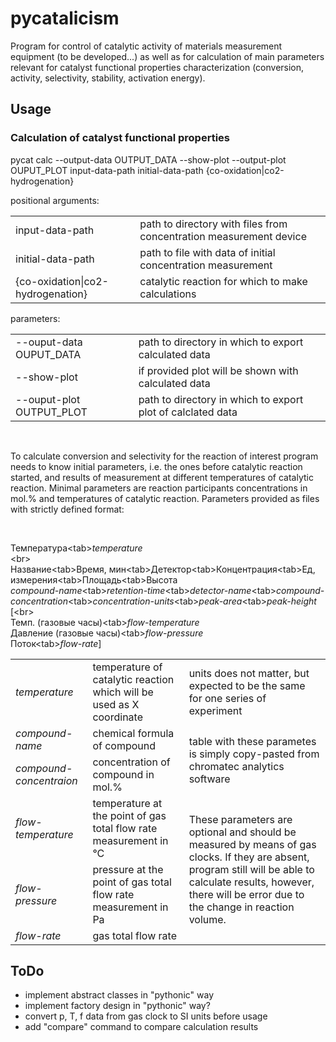 <h1>pycatalicism</h1>
<p>Program for control of catalytic activity of materials measurement equipment (to be developed...) as well as for calculation of main parameters relevant for catalyst functional properties characterization (conversion, activity, selectivity, stability, activation energy).</p>
<h2>Usage</h2>
<h3>Calculation of catalyst functional properties</h3>
<p>pycat calc --output-data OUTPUT_DATA --show-plot --output-plot OUPUT_PLOT input-data-path initial-data-path {co-oxidation|co2-hydrogenation}</p>
<p>positional arguments:</p>
<table>
  <tr>
    <td>input-data-path</td>
    <td>path to directory with files from concentration measurement device</td>
  </tr>
  <tr>
    <td>initial-data-path</td>
    <td>path to file with data of initial concentration measurement</td>
  </tr>
  <tr>
    <td>{co-oxidation|co2-hydrogenation}</td>
    <td>catalytic reaction for which to make calculations</td>
  </tr>
</table>
<p>parameters:</p>
<table>
  <tr>
    <td>--ouput-data OUPUT_DATA</td>
    <td>path to directory in which to export calculated data</td>
  </tr>
  <tr>
    <td>--show-plot</td>
    <td>if provided plot will be shown with calculated data</td>
  </tr>
  <tr>
    <td>--ouput-plot OUTPUT_PLOT</td>
    <td>path to directory in which to export plot of calclated data</td>
  </tr>
</table>
<br>
<p>To calculate conversion and selectivity for the reaction of interest program needs to know initial parameters, i.e. the ones before catalytic reaction started, and results of measurement at different temperatures of catalytic reaction. Minimal parameters are reaction participants concentrations in mol.% and temperatures of catalytic reaction. Parameters provided as files with strictly defined format:</p>
<br>
<p>
Температура&lt;tab&gt;<i>temperature</i><br>
&lt;br&gt;<br>
Название&lt;tab&gt;Время, мин&lt;tab&gt;Детектор&lt;tab&gt;Концентрация&lt;tab&gt;Ед, измерения&lt;tab&gt;Площадь&lt;tab&gt;Высота<br>
<i>compound-name</i>&lt;tab&gt;<i>retention-time</i>&lt;tab&gt;<i>detector-name</i>&lt;tab&gt;<i>compound-concentration</i>&lt;tab&gt;<i>concentration-units</i>&lt;tab&gt;<i>peak-area</i>&lt;tab&gt;<i>peak-height</i><br>
[&lt;br&gt;<br>
Темп. (газовые часы)&lt;tab&gt;<i>flow-temperature</i><br>
Давление (газовые часы)&lt;tab&gt;<i>flow-pressure</i><br>
Поток&lt;tab&gt;<i>flow-rate</i>]<br>
</p>
<table>
  <tr>
    <td><i>temperature</i></td>
    <td>temperature of catalytic reaction which will be used as X coordinate</td>
    <td>units does not matter, but expected to be the same for one series of experiment</td>
  </tr>
  <tr>
    <td><i>compound-name</i></td>
    <td>chemical formula of compound</td>
    <td rowspan="2">table with these parametes is simply copy-pasted from chromatec analytics software</td>
  </tr>
  <tr>
    <td><i>compound-concentraion</i></td>
    <td>concentration of compound in mol.%</td>
  </tr>
  <tr>
    <td><i>flow-temperature</i></td>
    <td>temperature at the point of gas total flow rate measurement in °C</td>
    <td rowspan="3">These parameters are optional and should be measured by means of gas clocks. If they are absent, program still will be able to calculate results, however, there will be error due to the change in reaction volume.</td>
  </tr>
  <tr>
    <td><i>flow-pressure</i></td>
    <td>pressure at the point of gas total flow rate measurement in Pa</td>
  </tr>
  <tr>
    <td><i>flow-rate</i></td>
    <td>gas total flow rate</td>
  </tr>
</table>
<h2>ToDo</h2>
<ul>
  <li>implement abstract classes in "pythonic" way</li>
  <li>implement factory design in "pythonic" way?</li>
  <li>convert p, T, f data from gas clock to SI units before usage</li>
  <li>add "compare" command to compare calculation results</li>
</ul>
